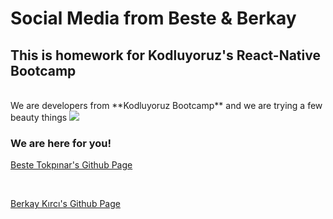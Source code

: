 # Social Media from Beste & Berkay 
   
   
## This is homework for Kodluyoruz's React-Native Bootcamp
<br/>
We are developers from **Kodluyoruz Bootcamp** and we are trying a few beauty things



<img src="./src/assets/project.gif" />

### We are here for you!
[Beste Tokpınar's Github Page](https://github.com/bstkpnr "Beste Tokpınar's Github Page")



<br />


[Berkay Kırcı's Github Page](https://github.com/berkaykrc "Berkay Kırcı's Github Page")



